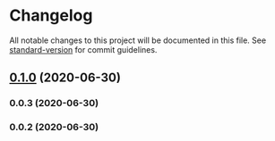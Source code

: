 # Changelog

All notable changes to this project will be documented in this file. See [standard-version](https://github.com/conventional-changelog/standard-version) for commit guidelines.

## [0.1.0](https://github.com/rhangai/node-keycloak-theme-builder/compare/v0.0.3...v0.1.0) (2020-06-30)

### 0.0.3 (2020-06-30)

### 0.0.2 (2020-06-30)
